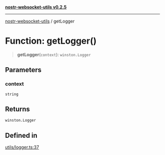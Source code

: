 [**nostr-websocket-utils v0.2.5**](../README.md)

***

[nostr-websocket-utils](../globals.md) / getLogger

# Function: getLogger()

> **getLogger**(`context`): `winston.Logger`

## Parameters

### context

`string`

## Returns

`winston.Logger`

## Defined in

[utils/logger.ts:37](https://github.com/HumanjavaEnterprises/nostr-websocket-utils/blob/main/src/utils/logger.ts#L37)

